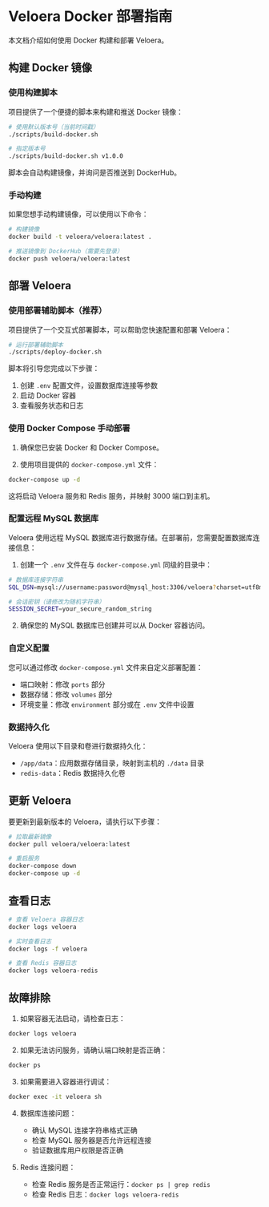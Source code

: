 # Veloera Docker 部署指南

本文档介绍如何使用 Docker 构建和部署 Veloera。

## 构建 Docker 镜像

### 使用构建脚本

项目提供了一个便捷的脚本来构建和推送 Docker 镜像：

```bash
# 使用默认版本号（当前时间戳）
./scripts/build-docker.sh

# 指定版本号
./scripts/build-docker.sh v1.0.0
```

脚本会自动构建镜像，并询问是否推送到 DockerHub。

### 手动构建

如果您想手动构建镜像，可以使用以下命令：

```bash
# 构建镜像
docker build -t veloera/veloera:latest .

# 推送镜像到 DockerHub（需要先登录）
docker push veloera/veloera:latest
```

## 部署 Veloera

### 使用部署辅助脚本（推荐）

项目提供了一个交互式部署脚本，可以帮助您快速配置和部署 Veloera：

```bash
# 运行部署辅助脚本
./scripts/deploy-docker.sh
```

脚本将引导您完成以下步骤：
1. 创建 `.env` 配置文件，设置数据库连接等参数
2. 启动 Docker 容器
3. 查看服务状态和日志

### 使用 Docker Compose 手动部署

1. 确保您已安装 Docker 和 Docker Compose。

2. 使用项目提供的 `docker-compose.yml` 文件：

```bash
docker-compose up -d
```

这将启动 Veloera 服务和 Redis 服务，并映射 3000 端口到主机。

### 配置远程 MySQL 数据库

Veloera 使用远程 MySQL 数据库进行数据存储。在部署前，您需要配置数据库连接信息：

1. 创建一个 `.env` 文件在与 `docker-compose.yml` 同级的目录中：

```bash
# 数据库连接字符串
SQL_DSN=mysql://username:password@mysql_host:3306/veloera?charset=utf8mb4&parseTime=True&loc=Local

# 会话密钥（请修改为随机字符串）
SESSION_SECRET=your_secure_random_string
```

2. 确保您的 MySQL 数据库已创建并可以从 Docker 容器访问。

### 自定义配置

您可以通过修改 `docker-compose.yml` 文件来自定义部署配置：

- 端口映射：修改 `ports` 部分
- 数据存储：修改 `volumes` 部分
- 环境变量：修改 `environment` 部分或在 `.env` 文件中设置

### 数据持久化

Veloera 使用以下目录和卷进行数据持久化：

- `/app/data`：应用数据存储目录，映射到主机的 `./data` 目录
- `redis-data`：Redis 数据持久化卷

## 更新 Veloera

要更新到最新版本的 Veloera，请执行以下步骤：

```bash
# 拉取最新镜像
docker pull veloera/veloera:latest

# 重启服务
docker-compose down
docker-compose up -d
```

## 查看日志

```bash
# 查看 Veloera 容器日志
docker logs veloera

# 实时查看日志
docker logs -f veloera

# 查看 Redis 容器日志
docker logs veloera-redis
```

## 故障排除

1. 如果容器无法启动，请检查日志：

```bash
docker logs veloera
```

2. 如果无法访问服务，请确认端口映射是否正确：

```bash
docker ps
```

3. 如果需要进入容器进行调试：

```bash
docker exec -it veloera sh
```

4. 数据库连接问题：

   - 确认 MySQL 连接字符串格式正确
   - 检查 MySQL 服务器是否允许远程连接
   - 验证数据库用户权限是否正确

5. Redis 连接问题：

   - 检查 Redis 服务是否正常运行：`docker ps | grep redis`
   - 检查 Redis 日志：`docker logs veloera-redis` 